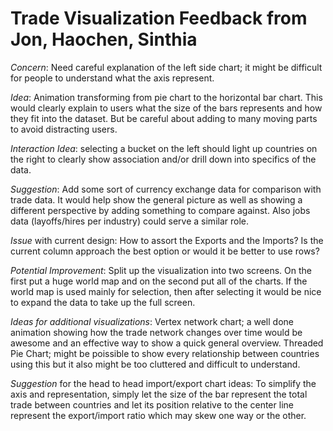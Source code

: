 
# Trade Visualization Feedback from Jon, Haochen, Sinthia

*Concern*: Need careful explanation of the left side chart; it might be difficult for people to understand what the axis represent.

*Idea*: Animation transforming from pie chart to the horizontal bar chart. This would clearly explain to users what the size of the bars represents and how they fit into the dataset. But be careful about adding to many moving parts to avoid distracting users.

*Interaction Idea*: selecting a bucket on the left should light up countries on the right to clearly show association and/or drill down into specifics of the data.

*Suggestion*: Add some sort of currency exchange data for comparison with trade data. It would help show the general picture as well as showing a different perspective by adding something to compare against. Also jobs data (layoffs/hires per industry) could serve a similar role.

*Issue* with current design: How to assort the Exports and the Imports? Is the current column approach the best option or would it be better to use rows?

*Potential Improvement*: Split up the visualization into two screens. On the first put a huge world map and on the second put all of the charts. If the world map is used mainly for selection, then after selecting it would be nice to expand the data to take up the full screen.

*Ideas for additional visualizations*: Vertex network chart; a well done animation showing how the trade network changes over time would be awesome and an effective way to show a quick general overview. Threaded Pie Chart; might be poissible to show every relationship between countries using this but it also might be too cluttered and difficult to understand.

*Suggestion* for the head to head import/export chart ideas: To simplify the axis and representation, simply let the size of the bar represent the total trade between countries and let its position relative to the center line represent the export/import ratio which may skew one way or the other.
